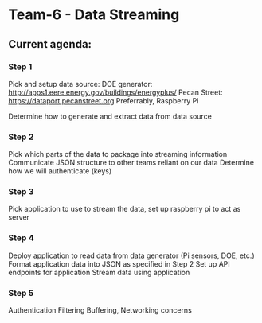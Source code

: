 # Team-6 - Data Streaming

## Current agenda:

### Step 1

Pick and setup data source: 
DOE generator: http://apps1.eere.energy.gov/buildings/energyplus/
Pecan Street: https://dataport.pecanstreet.org
Preferrably, Raspberry Pi

Determine how to generate and extract data from data source

### Step 2

Pick which parts of the data to package into streaming information
Communicate JSON structure to other teams reliant on our data
Determine how we will authenticate (keys)

### Step 3

Pick application to use to stream the data, set up raspberry pi to act as server

### Step 4

Deploy application to read data from data generator (Pi sensors, DOE, etc.)
Format application data into JSON as specified in Step 2
Set up API endpoints for application
Stream data using application

### Step 5

Authentication
Filtering
Buffering, Networking concerns

